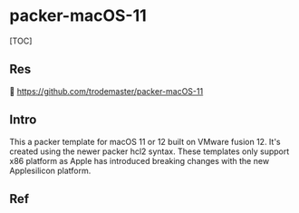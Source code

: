 # packer-macOS-11

[TOC]



## Res
🚧 https://github.com/trodemaster/packer-macOS-11


## Intro
This a packer template for macOS 11 or 12 built on VMware fusion 12. It's created using the newer packer hcl2 syntax. These templates only support x86 platform as Apple has introduced breaking changes with the new Applesilicon platform.



## Ref


